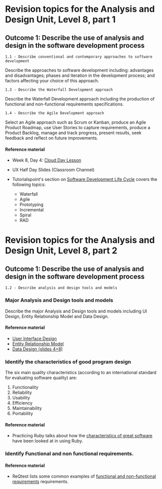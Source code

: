 # Revision topics for the Analysis and Design Unit, Level 8, part 1

## Outcome 1: Describe the use of analysis and design in the software development process

```
1.1 - Describe conventional and contemporary approaches to software development	
```

Describe the approaches to software development including: advantages and disadvantages; phases and iteration in the development process; and factors affecting your choice of this approach.

```
1.3 - Describe the Waterfall Development approach
```

Describe the Waterfall Development approach including the production of functional and non-functional requirements specifications.

```
1.4 - Describe the Agile Development approach
```

Select an Agile approach such as Scrum or Kanban, produce an Agile Product Roadmap, use User Stories to capture requirements, produce a Product Backlog, manage and track progress, present results, seek feedback and reflect on future improvements.


#### **Reference material**

- Week 8, Day 4: [Cloud Day Lesson](week_08/day_4/agile_devops_cloud/workshop/dev_ops_story.md)

- UX Half Day Slides (Classroom Channel)

- Tutorialspoint's section on [Software Development Life Cycle](http://www.tutorialspoint.com/sdlc/index.htm) covers the following topics:

	- Waterfall 
	- Agile 
	- Prototyping 
	- Incremental
	- Spiral
	- RAD 
  

# Revision topics for the Analysis and Design Unit, Level 8, part 2

## Outcome 1: Describe the use of analysis and design in the software development process

```
1.2 - Describe analysis and design tools and models
``` 
### Major Analysis and Design tools and models

Describe the major Analysis and Design tools and models including UI Design, Entity Relationship Model and Data Design.

#### **Reference material**

- [User Interface Design](http://www.usability.gov/what-and-why/user-interface-design.html)
- [Entity Relationship Model](http://www.webopedia.com/TERM/E/entity_relationship_diagram.html)
- [Data Design (slides 4+8)](http://www.peter-lo.com/Teaching/CS213/L04.pdf)


### Identify the characteristics of good program design

The six main quality characteristics (according to an international standard for evaluating software quality) are:

1. Functionality
2. Reliability
3. Usability
4. Efficiency
5. Maintainability
6. Portability

#### **Reference material**

- Practicing Ruby talks about how the [characteristics of great software](http://practicingruby.com/articles/qualities-of-great-software) have been looked at in using Ruby.

### Identify Functional and non functional requirements. 

#### **Reference material**

- ReQtest lists some common examples of [functional and non-functional requirements](http://reqtest.com/requirements-blog/functional-vs-non-functional-requirements/) requirements. 
